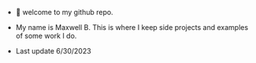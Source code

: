 - 👋 welcome to my github repo.

- My name is Maxwell B. This is where I keep side projects and examples of some work I do.
- Last update 6/30/2023

<!---
maxwellabgit/maxwellabgit is a ✨ special ✨ repository because its `README.md` (this file) appears on your GitHub profile.
You can click the Preview link to take a look at your changes.
--->
